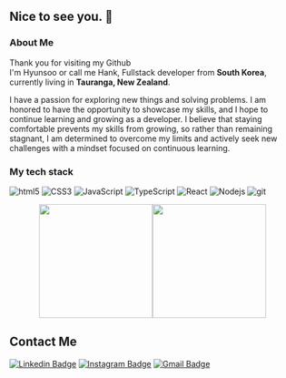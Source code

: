 ## Nice to see you. 👋

<h3>About Me</h3>
<p>Thank you for visiting my Github </br> I'm Hyunsoo or call me Hank, Fullstack developer from <b>South Korea</b>, currently living in <b>Tauranga, New Zealand</b>. </p>

<p>I have a passion for exploring new things and solving problems. I am honored to have the opportunity to showcase my skills, and I hope to continue learning and growing as a developer. I believe that staying comfortable prevents my skills from growing, so rather than remaining stagnant, I am determined to overcome my limits and actively seek new challenges with a mindset focused on continuous learning.</p>

<h3>My tech stack</h3>
<p>
   <img alt="html5" src="https://img.shields.io/badge/-HTML5-e34c26?style=flat-square&logo=html5&logoColor=white" />
   <img alt="CSS3" src="https://img.shields.io/badge/-CSS3-2965f1?style=flat-square&logo=CSS3&logoColor=white" />
   <img alt="JavaScript" src="https://img.shields.io/badge/-JavaScript-f0e31b?style=flat-square&logo=JavaScript&logoColor=white" />
   <img alt="TypeScript" src="https://img.shields.io/badge/-TypeScript-007ACC?style=flat-square&logo=typescript&logoColor=white" />
   <img alt="React" src="https://img.shields.io/badge/-React-45b8d8?style=flat-square&logo=react&logoColor=white" />
   <img alt="Nodejs" src="https://img.shields.io/badge/-Nodejs-43853d?style=flat-square&logo=Node.js&logoColor=white" />
   <img alt="git" src="https://img.shields.io/badge/-Git-f1502f?style=flat-square&logo=git&logoColor=white" />
</p>

<div style="display: flex; justify-content: center;">
    <img src="https://github-readme-stats.vercel.app/api?username=hyunsoo-an&show_icons=true&theme=radical" height="200" />
    <img src="https://github-readme-stats.vercel.app/api/top-langs/?username=hyunsoo-an&layout=donut" height="200" />
</div>

<h2>Contact Me</h2>

[![Linkedin Badge](https://img.shields.io/badge/-LinkedIn-0077B5?style=flat-square&logo=LinkedIn&logoColor=white)](https://www.linkedin.com/in/hyunsoo-an/)
[![Instagram Badge](https://img.shields.io/badge/-Instagram-cd486b?style=flat-square&logo=Instagram&logoColor=white)](https://www.instagram.com/hank_o_k)
[![Gmail Badge](https://img.shields.io/badge/-Gmail-c14438?style=flat-square&logo=Gmail&logoColor=white)](https://mail.google.com/mail/u/0/#inbox?compose=CllgCJNsMGrZmCMVPjcMhXdKWRSgWGHXwthDXbwZkmsQrvRMJGsxbNpqKXkqrdRTSlvkFngFBtL)


<!--
**hyunsoo-an/hyunsoo-an** is a ✨ _special_ ✨ repository because its `README.md` (this file) appears on your GitHub profile.

Here are some ideas to get you started:

- 🔭 I’m currently working on ...
- 🌱 I’m currently learning ...
- 👯 I’m looking to collaborate on ...
- 🤔 I’m looking for help with ...
- 💬 Ask me about ...
- 📫 How to reach me: ...
- 😄 Pronouns: ...
- ⚡ Fun fact: ...
-->
